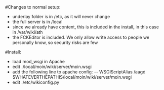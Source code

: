 
#Changes to normal setup:
 - underlay folder is in /etc, as it will never change
 - the full server is in /local
 - since we already have content, this is included in the install, in this case in /var/wiki/ath
 - the FCKEditor is included. We only allow write access to people we personally know, so security risks are few

#Install:
 - load mod_wsgi in Apache
 - edit ./local/moin/wiki/server/moin.wsgi
 - add the following line to apache config:
 --    WSGIScriptAlias /aagd $WHATEVERTHEPATHIS/local/moin/wiki/server/moin.wsgi
 - edit ./etc/wikiconfig.py





